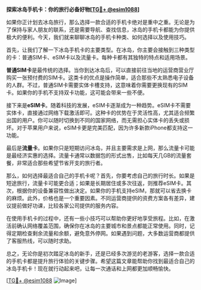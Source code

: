 **探索冰岛手机卡：你的旅行必备好物[[TG💪+ @esim1088](https://t.me/s/esim1088)]**

如果你正计划去冰岛旅行，那么选择一款合适的手机卡绝对是重中之重。无论是为了保持与家人朋友的联系，还是需要导航、查找信息，冰岛的手机卡都能为你提供极大的便利。今天，我们就来聊聊冰岛的手机卡种类、如何选择以及使用技巧。

首先，让我们了解一下冰岛手机卡的主要类型。在冰岛，你主要会接触到三种类型的卡：普通SIM卡、eSIM卡以及流量卡。每种卡都有其独特的特点和适用场景。

**普通SIM卡**是最传统的选择。当你到达冰岛后，可以直接前往当地的运营商营业厅购买一张预付费的SIM卡。这类卡的优点是操作简单，适合那些不太熟悉电子设备的人群。不过，普通SIM卡需要实体卡槽支持，这意味着你需要更换现有的SIM卡。如果你的手机不支持双卡功能，这可能会带来一些不便。

接下来是**eSIM卡**。随着科技的发展，eSIM卡逐渐成为一种趋势。eSIM卡不需要实体卡，直接通过网络下载激活即可。这种卡的优势在于灵活性高，尤其适合频繁出国的用户。你可以随时切换到不同的国家网络，而无需担心实体卡的丢失或损坏。对于苹果用户来说，eSIM卡更是完美匹配，因为许多新款iPhone都支持这一功能。

最后是**流量卡**。如果你只是短期访问冰岛，并且主要需求是上网，那么流量卡可能是最经济实惠的选择。流量卡通常以数据包的形式出售，比如每天几GB的流量套餐，非常适合那些希望节省开支的旅行者。

那么，如何选择最适合自己的手机卡呢？首先，你要考虑自己的旅行时长。如果是短途旅行，流量卡可能更合适；如果是长期居住或多次往返，则推荐eSIM卡。其次，根据你的设备兼容性做出决定。如果你的手机支持eSIM，那就可以省去换卡的麻烦。此外，价格也是一个重要因素。不同运营商提供的资费方案各有差异，建议提前做好功课，比较各家公司提供的服务内容。

在使用手机卡的过程中，还有一些小技巧可以帮助你更好地享受旅程。比如，在激活前确认网络覆盖范围，确保你在冰岛的主要城市和景点都能正常使用。同时，记得定期检查剩余流量和余额，避免意外停网。如果遇到问题，大多数运营商都提供了客服热线，可以随时求助。

总之，无论你是初次踏足冰岛的新手，还是已经多次游览的老游客，选择一款合适的手机卡都是提升旅行体验的关键步骤。希望这篇文章能帮助你找到最适合自己的冰岛手机卡！现在就行动起来吧，让每一次通话和上网都更加顺畅愉快。

[[TG💪+ @esim1088](https://t.me/s/esim1088) ![Image](https://i.postimg.cc/4NQfJmqS/Snipaste-2025-05-13-00-14-12.png)]